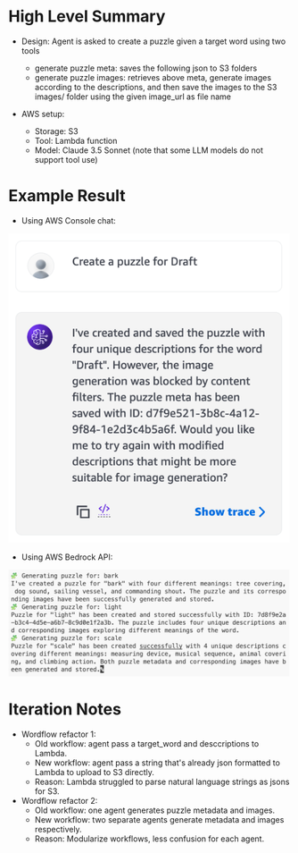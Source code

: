 # High Level Summary

* Design: Agent is asked to create a puzzle given a target word using two tools
    * generate puzzle meta: saves the following json to S3 folders
    * generate puzzle images: retrieves above meta, generate images according to the descriptions, and then save the images to the S3 images/ folder using the given image_url as file name

* AWS setup:
    * Storage: S3
    * Tool: Lambda function
    * Model: Claude 3.5 Sonnet (note that some LLM models do not support tool use)

# Example Result

* Using AWS Console chat:

![Alt text](screenshot-console.png)

* Using AWS Bedrock API:

![Alt text](screenshot-api.png)




# Iteration Notes

* Wordflow refactor 1:
    * Old workflow: agent pass a target_word and desccriptions to Lambda.
    * New workflow: agent pass a string that's already json formatted to Lambda to upload to S3 directly.
    * Reason: Lambda struggled to parse natural language strings as jsons for S3.
* Wordflow refactor 2:
    * Old workflow: one agent generates puzzle metadata and images.
    * New workflow: two separate agents generate metadata and images respectively.
    * Reason: Modularize workflows, less confusion for each agent.